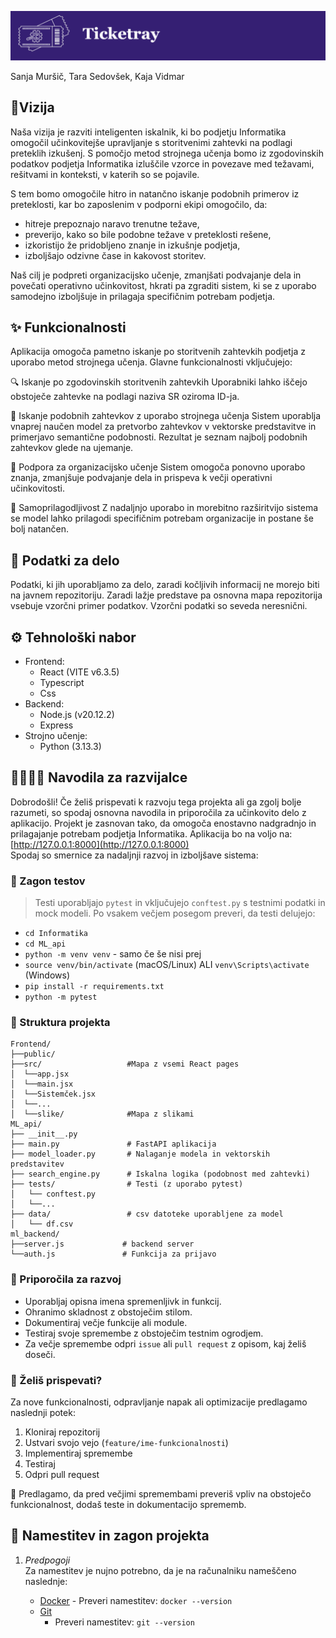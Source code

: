 ![alt text](image.png)

Sanja Muršič, Tara Sedovšek, Kaja Vidmar

## 🌟Vizija

Naša vizija je razviti inteligenten iskalnik, ki bo podjetju Informatika omogočil učinkovitejše upravljanje s storitvenimi zahtevki na podlagi preteklih izkušenj. S pomočjo metod strojnega učenja bomo iz zgodovinskih podatkov podjetja Informatika izluščile vzorce in povezave med težavami, rešitvami in konteksti, v katerih so se pojavile.

S tem bomo omogočile hitro in natančno iskanje podobnih primerov iz preteklosti, kar bo zaposlenim v podporni ekipi omogočilo, da:

- hitreje prepoznajo naravo trenutne težave,
- preverijo, kako so bile podobne težave v preteklosti rešene,
- izkoristijo že pridobljeno znanje in izkušnje podjetja,
- izboljšajo odzivne čase in kakovost storitev.

Naš cilj je podpreti organizacijsko učenje, zmanjšati podvajanje dela in povečati operativno učinkovitost, hkrati pa zgraditi sistem, ki se z uporabo samodejno izboljšuje in prilagaja specifičnim potrebam podjetja.

## ✨ Funkcionalnosti

Aplikacija omogoča pametno iskanje po storitvenih zahtevkih podjetja z uporabo metod strojnega učenja. Glavne funkcionalnosti vključujejo:

🔍 Iskanje po zgodovinskih storitvenih zahtevkih
Uporabniki lahko iščejo obstoječe zahtevke na podlagi naziva SR oziroma ID-ja.

🤖 Iskanje podobnih zahtevkov z uporabo strojnega učenja
Sistem uporablja vnaprej naučen model za pretvorbo zahtevkov v vektorske predstavitve in primerjavo semantične podobnosti. Rezultat je seznam najbolj podobnih zahtevkov glede na ujemanje.

🧩 Podpora za organizacijsko učenje
Sistem omogoča ponovno uporabo znanja, zmanjšuje podvajanje dela in prispeva k večji operativni učinkovitosti.

🔁 Samoprilagodljivost
Z nadaljnjo uporabo in morebitno razširitvijo sistema se model lahko prilagodi specifičnim potrebam organizacije in postane še bolj natančen.

## 📑 Podatki za delo

Podatki, ki jih uporabljamo za delo, zaradi kočljivih informacij ne morejo biti na javnem repozitoriju. Zaradi lažje predstave pa osnovna mapa repozitorija vsebuje vzorčni primer podatkov. Vzorčni podatki so seveda neresnični.

## ⚙️ Tehnološki nabor

- Frontend:
  - React (VITE v6.3.5)
  - Typescript
  - Css
- Backend:
  - Node.js (v20.12.2)
  - Express
- Strojno učenje:
  - Python (3.13.3)

## 👩‍💻👨‍💻 Navodila za razvijalce

Dobrodošli! Če želiš prispevati k razvoju tega projekta ali ga zgolj bolje razumeti, so spodaj osnovna navodila in priporočila za učinkovito delo z aplikacijo. Projekt je zasnovan tako, da omogoča enostavno nadgradnjo in prilagajanje potrebam podjetja Informatika. Aplikacija bo na voljo na: [http://127.0.0.1:8000](http://127.0.0.1:8000)<br>
Spodaj so smernice za nadaljnji razvoj in izboljšave sistema:

### 🧪 Zagon testov

> Testi uporabljajo `pytest` in vključujejo `conftest.py` s testnimi podatki in mock modeli.
> Po vsakem večjem posegom preveri, da testi delujejo:

- `cd Informatika`
- `cd ML_api`
- `python -m venv venv` - samo če še nisi prej
- `source venv/bin/activate` (macOS/Linux) ALI `venv\Scripts\activate` (Windows)
- `pip install -r requirements.txt`
- `python -m pytest`

### 📁 Struktura projekta

```
Frontend/
├──public/
├──src/                   #Mapa z vsemi React pages
│  └──app.jsx
│  └──main.jsx
│  └──Sistemček.jsx
│  └──...
│  └──slike/              #Mapa z slikami
ML_api/
├── __init__.py
├── main.py               # FastAPI aplikacija
├── model_loader.py       # Nalaganje modela in vektorskih predstavitev
├── search_engine.py      # Iskalna logika (podobnost med zahtevki)
├── tests/                # Testi (z uporabo pytest)
│   └── conftest.py
│   └──...
├── data/                 # csv datoteke uporabljene za model
│   └── df.csv
ml_backend/
├──server.js             # backend server
└──auth.js               # Funkcija za prijavo
```

### 🧠 Priporočila za razvoj

- Uporabljaj opisna imena spremenljivk in funkcij.
- Ohranimo skladnost z obstoječim stilom.
- Dokumentiraj večje funkcije ali module.
- Testiraj svoje spremembe z obstoječim testnim ogrodjem.
- Za večje spremembe odpri `issue` ali `pull request` z opisom, kaj želiš doseči.

### 🤝 Želiš prispevati?

Za nove funkcionalnosti, odpravljanje napak ali optimizacije predlagamo naslednji potek:

1. Kloniraj repozitorij
2. Ustvari svojo vejo (`feature/ime-funkcionalnosti`)
3. Implementiraj spremembe
4. Testiraj
5. Odpri pull request

📌 Predlagamo, da pred večjimi spremembami preveriš vpliv na obstoječo funkcionalnost, dodaš teste in dokumentacijo sprememb.

<!-- V drive-u so dodani podatki v treh mapicah:

1. originalne datoteke
2. počiščen html
3. zdruzeni podatki
   - tabele združene v en data set, odstranjen stolpec.
   - za nadaljnjo analizo se morajo uporabljati ti podatki! -->

## 📲 Namestitev in zagon projekta

1. _Predpogoji_ <br>
   Za namestitev je nujno potrebno, da je na računalniku nameščeno naslednje:
   - [Docker](https://www.docker.com/get-started/) - Preveri namestitev: `docker --version`
   - [Git](https://git-scm.com/downloads)
     - Preveri namestitev: `git --version`
     <!-- 1. Node.js in npm <br>
        Node.js verzija 14 ali višja, npm verzija 6 ali višja
   - namestitev: https://nodejs.org/en
   - preverjanje namestitev v terminalu: `node -v` in `npm -v`
   2. Git <br>
      Potreben je za kloniranje repozitorija
   - namestitev: https://git-scm.com/downloads
   - preverjanje namestitve z ukazom: `git --version`
   3. Python 3.8+
   4. pip
   5. Docker: https://www.docker.com/get-started/ -->
2. _Kloniranje repozitorija_ z ukazi

   - `git clone https://github.com/Tara2712/Informatika.git`
   - `cd Informatika`

3. _Zagon aplikacije z Dockerjem_
   - zagon Dockerja
   - `cd Informatika`
   - ustvarjanje .env datoteke
     - `node -e "require('bcrypt').hash('poljubno_geslo',12).then(h=>console.log(h))"`
     - pridobljeno hash kodo shranimo za .env datoteko
     - v `cd Informatika` ustvarimo novo datoteko .env v katero vpišemo poljubni email in geslo (ta podatka se bosta uporabila za prijavo), nujno pa morajo biti zapisani v **točno takšnem formatu**:
       - `ADMIN_EMAIL=tickettray@example.com`
       - `ADMIN_PWHASH='pridobljena_hash_koda'`
       - `JWT_SECRET=change-me`
       - `PORT=5100`
   - `cd Informatika`
   - `cd Procesiranje_podatkov`
     - `mkdir data`
     - v data dodaj datoteko FRI_SR_WL.xlsx
     - `cd ..`
   - `docker compose up --build`

<!--
3. _Predprocesiranje podatkov_

   - `cd Informatika`
   - `cd Procesiranje_podatkov`
   - `mkdir data`
   - v data dodaj datoteki FR_SR_WL_1.xlsx in FR_SR_WL_2.xlsx
   - `python -m venv venv`
   - `source venv/bin/activate` (macOS/Linux) ALI `venv\Scripts\activate` (Windows)
   - `pip install pandas scikit-learn openpyxl`
   - `python preprocess.py` - ustvari datoteko df_no_nan_img.csv v mapi data

4. _Zagon python api-ja_ z naslednjimi ukazi:

   - `cd Informatika`
   - `cd ML_api`
   - `mkdir data` - ustvari novo mapo za podatke (podatki ne morejo biti na gitu)
   - v data dodaj datoteko df_no_nan_img.csv
   - `python -m venv venv`
   - `source venv/bin/activate` (macOS/Linux) ALI `venv\Scripts\activate` (Windows)
   - `pip install -r requirements.txt`
   - `uvicorn main:app --reload` (zagon API-ja)
     - na tem koraku se mora počakati malenkost dlje, da se lahko model nauči na podatkih

5. \_Dodajanje .env datoteke za login uporabnika

   - `cd ml_backend`
   - `node -e "require('bcrypt').hash('poljubno_geslo',12).then(h=>console.log(h))"`
     - pridobljeno hash kodo shranimo za .env datoteko
   - v ml_backend ustvarimo novo datoteko .env v katero vpišemo:
     - ADMIN_EMAIL= poljuben e-naslov
     - ADMIN_PWHASH= vstavimo pridobljeno hash kodo
     - JWT_SECRET=change-me
     - PORT=5100

6. _Zagon zaledja (backenda)_ z naslednjimi ukazi:

   - `cd ml_backend`
   - `npm install`
   - `node server.js`

7. _Zagon pročelja (frontenda)_ z naslednjimi ukazi:

   - `cd Informatika`
   - `cd frontend`
   - `npm install` - inštalira node_modules, ki so potrebni za zagon backenda
   - `npm run dev` - zažene frontend -->

<!-- ## Zagon frontenda

1. cd /informatika/Frontend
2. npm i
3. npm start

## Dokaj dober primer podatka - 219 vrstica, dokument: zdruzen_brez_dolzine -->

<!-- >
Unit testi - zagon:
- `cd Informatika`
- `cd ML_api`
- `python -m venv venv` - samo če še nisi prej
- `source venv/bin/activate` (macOS/Linux) ALI `venv\Scripts\activate` (Windows)
- `pip install -r requirements.txt`
- `python -m pytest`
-->

<!-- # Zagon projekta z Dockerjem -->

<!-- - `cd Informatika`
- `mkdir shared_data` (skrita pred commitom na git) - v to mapo se bodo shranili procesirani podatki (potrebujes podatka v mapi Procesiranje_podatkov/data)
- `docker compose up --build` -->

<!-- procesiranje image:

- `cd Informatika`
- `mkdir shared_data`
- `cd Procesiranje_podatkov`
- `docker build -t procesiranje .` - zbuilda image
- `docker run --rm \ -v "$(pwd)/data:/app/data" \ -v "$(pwd)/../shared_data:/app/shared_data" \ procesiranje \ python preprocess.py \ --input data/FRI_SR_WL.xlsx \ --sheet1 SR \ --sheet2 WL \ --output shared_data/df_no_nan_img.csv` - požene image -->

<!-- # ML_api - testni primer runnanja (brez dockerja)
- `cd Informatika`
- `mkdir shared_data`
- `cd shared_data`
- dodaj df_no_nan_img.csv not
- `cd ..`
- `cd ML_api`
- `python -m venv venv`
- `source venv/bin/activate` (macOS/Linux) ALI `venv\Scripts\activate` (Windows)
- `pip install PyJWT`
- `pip install -r requirements.txt`
- `uvicorn main:app --reload` (zagon API-ja)

 -->
